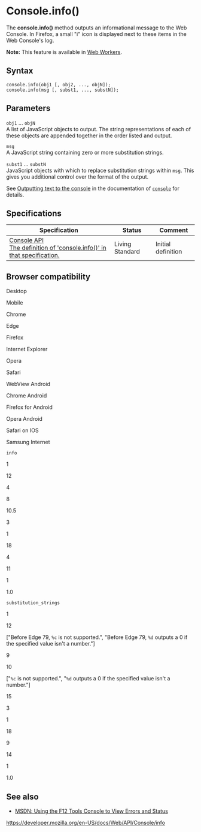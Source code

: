 # Console.info()

The **console.info()** method outputs an informational message to the Web Console. In Firefox, a small "i" icon is displayed next to these items in the Web Console's log.

**Note:** This feature is available in [Web Workers](../web_workers_api).

## Syntax

    console.info(obj1 [, obj2, ..., objN]);
    console.info(msg [, subst1, ..., substN]);

## Parameters

`obj1` ... `objN`  
A list of JavaScript objects to output. The string representations of each of these objects are appended together in the order listed and output.

`msg`  
A JavaScript string containing zero or more substitution strings.

`subst1` ... `substN`  
JavaScript objects with which to replace substitution strings within `msg`. This gives you additional control over the format of the output.

See [Outputting text to the console](../console#outputting_text_to_the_console) in the documentation of [`console`](../console) for details.

## Specifications

<table><thead><tr class="header"><th>Specification</th><th>Status</th><th>Comment</th></tr></thead><tbody><tr class="odd"><td><a href="https://console.spec.whatwg.org/#info">Console API<br />
<span class="small">The definition of 'console.info()' in that specification.</span></a></td><td><span class="spec-living">Living Standard</span></td><td>Initial definition</td></tr></tbody></table>

## Browser compatibility

Desktop

Mobile

Chrome

Edge

Firefox

Internet Explorer

Opera

Safari

WebView Android

Chrome Android

Firefox for Android

Opera Android

Safari on IOS

Samsung Internet

`info`

1

12

4

8

10.5

3

1

18

4

11

1

1.0

`substitution_strings`

1

12

\["Before Edge 79, `%c` is not supported.", "Before Edge 79, `%d` outputs a 0 if the specified value isn't a number."\]

9

10

\["`%c` is not supported.", "`%d` outputs a 0 if the specified value isn't a number."\]

15

3

1

18

9

14

1

1.0

## See also

- [MSDN: Using the F12 Tools Console to View Errors and Status](https://msdn.microsoft.com/library/gg589530)

<a href="https://developer.mozilla.org/en-US/docs/Web/API/Console/info" class="_attribution-link">https://developer.mozilla.org/en-US/docs/Web/API/Console/info</a>
